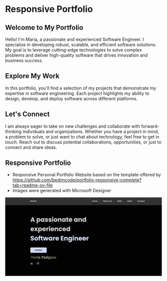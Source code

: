 # Responsive Portfolio 

## Welcome to My Portfolio

Hello! I'm Maria, a passionate and experienced Software Engineer. I specialize in developing robust, scalable, and efficient software solutions. My goal is to leverage cutting-edge technologies to solve complex problems and deliver high-quality software that drives innovation and business success.

## Explore My Work
In this portfolio, you'll find a selection of my projects that demonstrate my expertise in software engineering. Each project highlights my ability to design, develop, and deploy software across different platforms.

## Let's Connect
I am always eager to take on new challenges and collaborate with forward-thinking individuals and organizations. Whether you have a project in mind, a problem to solve, or just want to chat about technology, feel free to get in touch.
Reach out to discuss potential collaborations, opportunities, or just to connect and share ideas.

## Responsive Portfolio

- Responsive Personal Portfolio Website based on the template offered by https://github.com/bedimcode/portfolio-responsive-complete?tab=readme-ov-file
- Images were generated with Microsoft Designer


![preview img](/preview.png)

